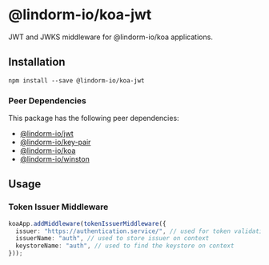 # @lindorm-io/koa-jwt
JWT and JWKS middleware for @lindorm-io/koa applications.

## Installation
```shell script
npm install --save @lindorm-io/koa-jwt
```

### Peer Dependencies
This package has the following peer dependencies: 
* [@lindorm-io/jwt](https://www.npmjs.com/package/@lindorm-io/jwt)
* [@lindorm-io/key-pair](https://www.npmjs.com/package/@lindorm-io/key-pair)
* [@lindorm-io/koa](https://www.npmjs.com/package/@lindorm-io/koa)
* [@lindorm-io/winston](https://www.npmjs.com/package/@lindorm-io/winston)

## Usage

### Token Issuer Middleware
```typescript
koaApp.addMiddleware(tokenIssuerMiddleware({
  issuer: "https://authentication.service/", // used for token validation
  issuerName: "auth", // used to store issuer on context
  keystoreName: "auth", // used to find the keystore on context
}));
```
